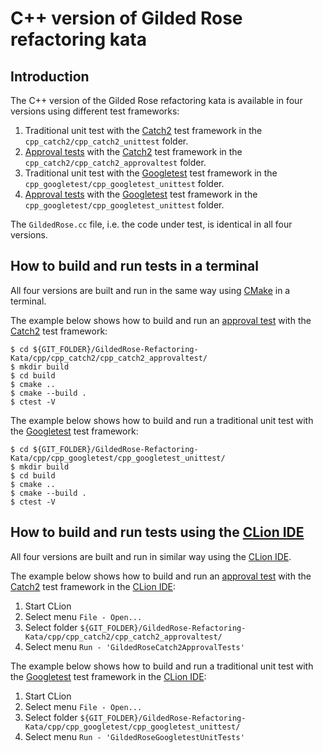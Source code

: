 # C++ version of Gilded Rose refactoring kata

## Introduction
The C++ version of the Gilded Rose refactoring kata is available in four versions using different test frameworks:

1. Traditional unit test with the [Catch2](https://github.com/catchorg/Catch2) test framework in the `cpp_catch2/cpp_catch2_unittest` folder.
2. [Approval tests](https://github.com/approvals/ApprovalTests.cpp) with the [Catch2](https://github.com/catchorg/Catch2) test framework in the `cpp_catch2/cpp_catch2_approvaltest` folder.
3. Traditional unit test with the [Googletest](https://github.com/google/googletest) test framework in the `cpp_googletest/cpp_googletest_unittest` folder.
4. [Approval tests](https://github.com/approvals/ApprovalTests.cpp) with the [Googletest](https://github.com/google/googletest) test framework in the `cpp_googletest/cpp_googletest_unittest` folder.

The `GildedRose.cc` file, i.e. the code under test, is identical in all four versions.

## How to build and run tests in a terminal
All four versions are built and run in the same way using [CMake](https://cmake.org/) in a terminal.

The example below shows how to build and run an [approval test](https://github.com/approvals/ApprovalTests.cpp) with the [Catch2](https://github.com/catchorg/Catch2) test framework:

    $ cd ${GIT_FOLDER}/GildedRose-Refactoring-Kata/cpp/cpp_catch2/cpp_catch2_approvaltest/
    $ mkdir build
    $ cd build
    $ cmake ..
    $ cmake --build .
    $ ctest -V

The example below shows how to build and run a traditional unit test with the [Googletest](https://github.com/google/googletest) test framework:

    $ cd ${GIT_FOLDER}/GildedRose-Refactoring-Kata/cpp/cpp_googletest/cpp_googletest_unittest/
    $ mkdir build
    $ cd build
    $ cmake ..
    $ cmake --build .
    $ ctest -V

## How to build and run tests using the [CLion IDE](https://www.jetbrains.com/clion/)
All four versions are built and run in similar way using the [CLion IDE](https://www.jetbrains.com/clion/).

The example below shows how to build and run an [approval test](https://github.com/approvals/ApprovalTests.cpp) with the [Catch2](https://github.com/catchorg/Catch2) test framework in the [CLion IDE](https://www.jetbrains.com/clion/):

1. Start CLion
2. Select menu `File - Open...`
3. Select folder `${GIT_FOLDER}/GildedRose-Refactoring-Kata/cpp/cpp_catch2/cpp_catch2_approvaltest/`
4. Select menu `Run - 'GildedRoseCatch2ApprovalTests'`

The example below shows how to build and run a traditional unit test with the [Googletest](https://github.com/google/googletest) test framework in the [CLion IDE](https://www.jetbrains.com/clion/):

1. Start CLion
2. Select menu `File - Open...`
3. Select folder `${GIT_FOLDER}/GildedRose-Refactoring-Kata/cpp/cpp_googletest/cpp_googletest_unittest/`
4. Select menu `Run - 'GildedRoseGoogletestUnitTests'`

